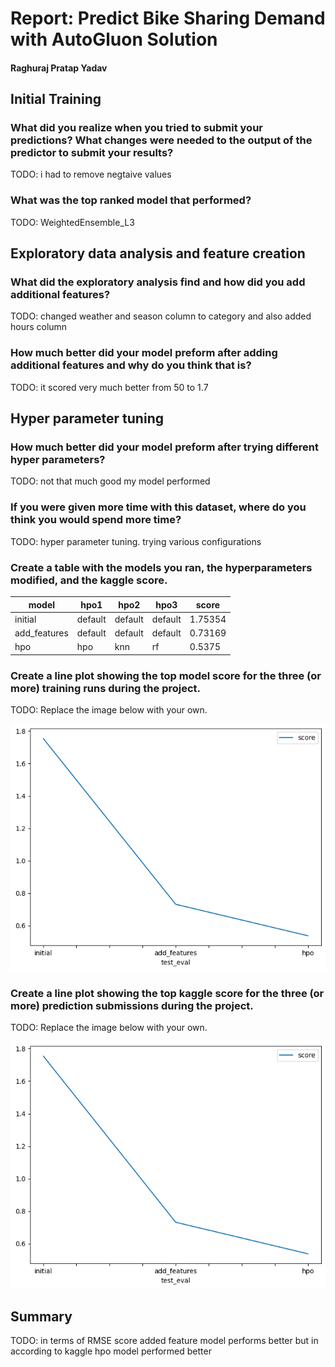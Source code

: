 # Report: Predict Bike Sharing Demand with AutoGluon Solution
#### Raghuraj Pratap Yadav

## Initial Training
### What did you realize when you tried to submit your predictions? What changes were needed to the output of the predictor to submit your results?
TODO: i had to remove negtaive values

### What was the top ranked model that performed?
TODO:  WeightedEnsemble_L3

## Exploratory data analysis and feature creation
### What did the exploratory analysis find and how did you add additional features?
TODO: changed weather and season column to category and also added hours column

### How much better did your model preform after adding additional features and why do you think that is?
TODO: it scored very much better from 50 to 1.7 

## Hyper parameter tuning
### How much better did your model preform after trying different hyper parameters?
TODO:  not that much good my model performed

### If you were given more time with this dataset, where do you think you would spend more time?
TODO: hyper parameter tuning. trying various configurations

### Create a table with the models you ran, the hyperparameters modified, and the kaggle score.
|model|hpo1|hpo2|hpo3|score|
|--|--|--|--|--|
|initial|default|default|default|1.75354|
|add_features|default|default|default|0.73169|
|hpo|hpo|knn|rf|0.5375|

### Create a line plot showing the top model score for the three (or more) training runs during the project.

TODO: Replace the image below with your own.

![model_train_score.png](img/model_train_score.png)

### Create a line plot showing the top kaggle score for the three (or more) prediction submissions during the project.

TODO: Replace the image below with your own.

![model_test_score.png](img/model_test_score.png)

## Summary
TODO: in terms of RMSE score added feature model performs better but in according to kaggle hpo model performed better
